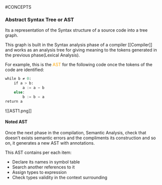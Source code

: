 #CONCEPTS 

### Abstract Syntax Tree or AST

Its a representation of the Syntax structure of a source code into a tree graph. 

This graph is built in the Syntax analysis phase of a compiler [[Compiler]] and works as an analysis tree for giving meaning to the tokens generated in the previous phase(Lexical Analysis). 

For example, this is the <span style="color:orange;">AST</span> for the following code once the tokens of the code are identified: 

```PYTHON
while b ≠ 0: 
	if a > b: 
		a := a − b
	else: 
		b := b − a
return a
```

![[AST1.png]]

#### Noted AST

Once the next phase in the compilation, Semantic Analysis, check that doesn't exists semantic errors and the compliments its construction and so on, it generates a new AST with annotations. 

This AST contains per each item: 

* Declare its names in symbol table
* Search another references to it
* Assign types to expression
* Check types validity in the context surrounding
